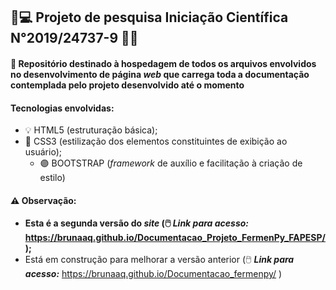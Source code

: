 ##                                                      🔬💻 Projeto de pesquisa Iniciação Científica N°2019/24737-9 🧫🦠

                                                                                        
#### 🎯 Repositório destinado à hospedagem de todos os arquivos envolvidos no desenvolvimento de página <i>web</i> que carrega toda a documentação contemplada pelo projeto        desenvolvido até o momento

#### Tecnologias envolvidas:
* 💡 HTML5 (estruturação básica);
* 🎨 CSS3 (estilização dos elementos constituintes de exibição ao usuário);
    * 🟣 BOOTSTRAP (<i>framework</i> de auxílio e facilitação à criação de estilo)

#### ⚠️ Observação: 
* <b>Esta é a segunda versão do <i>site</i> (🖱️ ___Link para acesso:___ https://brunaaq.github.io/Documentacao_Projeto_FermenPy_FAPESP/ );</b>
* Está em construção para melhorar a versão anterior (🖱️ ___Link para acesso:___ https://brunaaq.github.io/Documentacao_fermenpy/ )





